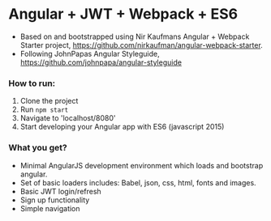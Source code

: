 # Angular + JWT + Webpack + ES6

* Based on and bootstrapped using Nir Kaufmans Angular + Webpack Starter project, https://github.com/nirkaufman/angular-webpack-starter.
* Following JohnPapas Angular Styleguide, https://github.com/johnpapa/angular-styleguide

### How to run:

1. Clone the project
2. Run `npm start`
4. Navigate to 'localhost/8080'
5. Start developing your Angular app with ES6 (javascript 2015)

### What you get?

- Minimal AngularJS development environment which
  loads and bootstrap angular.
- Set of basic loaders includes: Babel, json, css, html, fonts and images.
- Basic JWT login/refresh
- Sign up functionality
- Simple navigation
